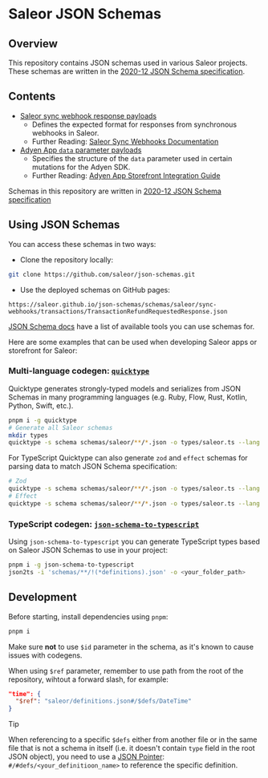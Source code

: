 # Saleor JSON Schemas

## Overview

This repository contains JSON schemas used in various Saleor projects. These schemas are written in the [2020-12 JSON Schema specification](https://json-schema.org/draft/2020-12/json-schema-core).

## Contents

- [Saleor sync webhook response payloads](./saleor/sync-webhooks/)
  - Defines the expected format for responses from synchronous webhooks in Saleor.
  - Further Reading: [Saleor Sync Webhooks Documentation](https://docs.saleor.io/developer/extending/webhooks/synchronous-events/overview)
- [Adyen App `data` parameter payloads](./saleor-app-payment-adyen/)
  - Specifies the structure of the `data` parameter used in certain mutations for the Adyen SDK.
  - Further Reading: [Adyen App Storefront Integration Guide](https://docs.saleor.io/developer/app-store/apps/adyen/storefront#performing-additional-actions-optional)

Schemas in this repository are written in [2020-12 JSON Schema specification](https://json-schema.org/draft/2020-12/json-schema-core)

## Using JSON Schemas

You can access these schemas in two ways:

- Clone the repository locally:

```bash
git clone https://github.com/saleor/json-schemas.git
```

- Use the deployed schemas on GitHub pages:

```
https://saleor.github.io/json-schemas/schemas/saleor/sync-webhooks/transactions/TransactionRefundRequestedResponse.json
```

[JSON Schema docs](https://json-schema.org/tools?query=&sortBy=name&sortOrder=ascending&groupBy=toolingTypes&licenses=&languages=&drafts=&toolingTypes=&environments=) have a list of available tools you can use schemas for.

Here are some examples that can be used when developing Saleor apps or storefront for Saleor:

### Multi-language codegen: [`quicktype`](https://github.com/glideapps/quicktype)

Quicktype generates strongly-typed models and serializes from JSON Schemas in many programming languages (e.g. Ruby, Flow, Rust, Kotlin, Python, Swift, etc.).

```bash
pnpm i -g quicktype
# Generate all Saleor schemas
mkdir types
quicktype -s schema schemas/saleor/**/*.json -o types/saleor.ts --lang typescript
```

For TypeScript Quicktype can also generate `zod` and `effect` schemas for parsing data to match JSON Schema specification:

```bash
# Zod
quicktype -s schema schemas/saleor/**/*.json -o types/saleor.ts --lang typescript-zod
# Effect
quicktype -s schema schemas/saleor/**/*.json -o types/saleor.ts --lang typescript-effect-schema
```

### TypeScript codegen: [`json-schema-to-typescript`](https://www.npmjs.com/package/json-schema-to-typescript)

Using `json-schema-to-typescript` you can generate TypeScript types based on Saleor JSON Schemas to use in your project:

```bash
pnpm i -g json-schema-to-typescript
json2ts -i 'schemas/**/!(*definitions).json' -o <your_folder_path>
```

## Development

Before starting, install dependencies using `pnpm`:

```bash
pnpm i
```

Make sure **not** to use `$id` parameter in the schema, as it's known to cause issues with codegens.

When using `$ref` parameter, remember to use path from the root of the repository, wihtout a forward slash, for example:

```json
"time": {
  "$ref": "saleor/definitions.json#/$defs/DateTime"
}
```

> [!TIP]
> When referencing to a specific `$defs` either from another file or in the same file that is not a schema in itself (i.e. it doesn't contain `type` field in the root JSON object), you need to use a [JSON Pointer](https://json-schema.org/understanding-json-schema/structuring#json-pointer): `#/#defs/<your_definitioon_name>` to reference the specific definition.

